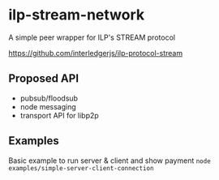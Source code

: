 # ilp-stream-network

A simple peer wrapper for ILP's STREAM protocol

https://github.com/interledgerjs/ilp-protocol-stream

## Proposed API

- pubsub/floodsub
- node messaging
- transport API for libp2p

## Examples

Basic example to run server & client and show payment
`node examples/simple-server-client-connection`